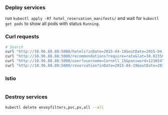 ### Deploy services

run `kubectl apply -Rf hotel_reservation_manifests/`
and wait for `kubectl get pods` to show all pods with status `Running`.

### Curl requests
```bash
# Search
curl "http://10.96.88.88:5000/hotels?inDate=2015-04-10&outDate=2015-04-11&lat=38.0235&lon=-122.095"
curl "http://10.96.88.88:5000/recommendations?require=rate&lat=38.0235&lon=-122.095"
curl "http://10.96.88.88:5000/user?username=Cornell_15&password=123654"
curl "http://10.96.88.88:5000/reservation?inDate=2015-04-19&outDate=2015-04-24&lat=nil&lon=nil&hotelId=9&customerName=Cornell_1&username=Cornell_1&password=1111111111&number=1"
```

### Istio
```bash

```


### Destroy services
```bash
kubectl delete envoyfilters,pvc,pv,all --all
```